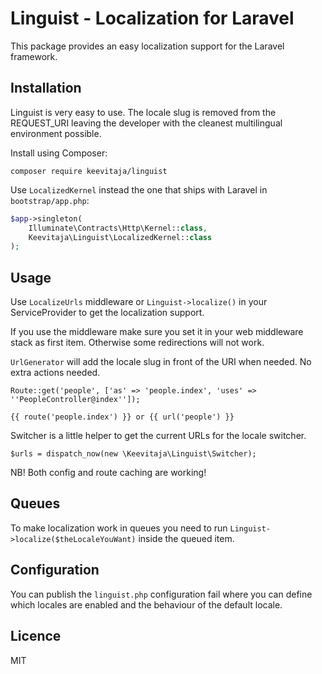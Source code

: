 # Linguist - Localization for Laravel

This package provides an easy localization support for the Laravel framework.

## Installation

Linguist is very easy to use. The locale slug is removed from the REQUEST_URI leaving the developer with the cleanest multilingual environment possible.

Install using Composer:

```
composer require keevitaja/linguist
```

Use `LocalizedKernel` instead the one that ships with Laravel in `bootstrap/app.php`:

```php
$app->singleton(
    Illuminate\Contracts\Http\Kernel::class,
    Keevitaja\Linguist\LocalizedKernel::class
);
```

## Usage

Use `LocalizeUrls` middleware or `Linguist->localize()` in your ServiceProvider to get the localization support.

If you use the middleware make sure you set it in your web middleware stack as first item. Otherwise some redirections will not work.

`UrlGenerator` will add the locale slug in front of the URI when needed. No extra actions needed.

```
Route::get('people', ['as' => 'people.index', 'uses' => ''PeopleController@index'']);
```

```
{{ route('people.index') }} or {{ url('people') }}
```

Switcher is a little helper to get the current URLs for the locale switcher.

```
$urls = dispatch_now(new \Keevitaja\Linguist\Switcher);
```

NB! Both config and route caching are working!

## Queues

To make localization work in queues you need to run `Linguist->localize($theLocaleYouWant)` inside the queued item.

## Configuration

You can publish the `linguist.php` configuration fail where you can define which locales are enabled and the behaviour of the default locale. 

## Licence

MIT